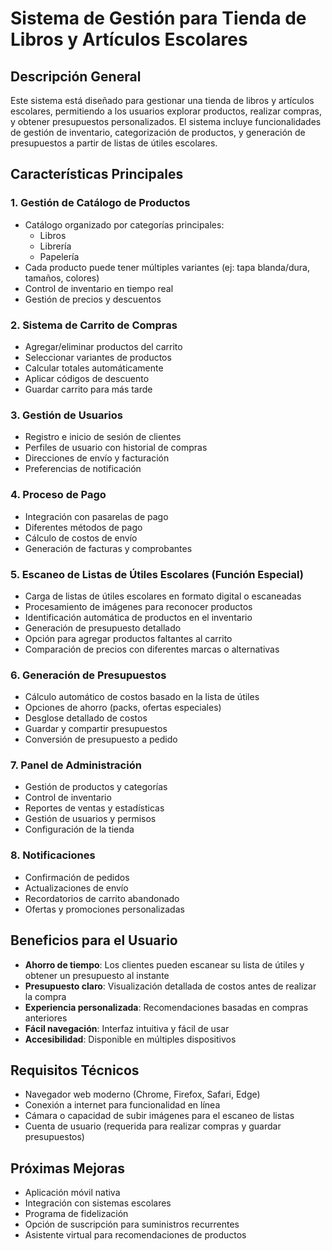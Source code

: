 # Sistema de Gestión para Tienda de Libros y Artículos Escolares

## Descripción General

Este sistema está diseñado para gestionar una tienda de libros y artículos escolares, permitiendo a los usuarios explorar productos, realizar compras, y obtener presupuestos personalizados. El sistema incluye funcionalidades de gestión de inventario, categorización de productos, y generación de presupuestos a partir de listas de útiles escolares.

## Características Principales

### 1. Gestión de Catálogo de Productos
- Catálogo organizado por categorías principales:
  - Libros
  - Librería
  - Papelería
- Cada producto puede tener múltiples variantes (ej: tapa blanda/dura, tamaños, colores)
- Control de inventario en tiempo real
- Gestión de precios y descuentos

### 2. Sistema de Carrito de Compras
- Agregar/eliminar productos del carrito
- Seleccionar variantes de productos
- Calcular totales automáticamente
- Aplicar códigos de descuento
- Guardar carrito para más tarde

### 3. Gestión de Usuarios
- Registro e inicio de sesión de clientes
- Perfiles de usuario con historial de compras
- Direcciones de envío y facturación
- Preferencias de notificación

### 4. Proceso de Pago
- Integración con pasarelas de pago
- Diferentes métodos de pago
- Cálculo de costos de envío
- Generación de facturas y comprobantes

### 5. Escaneo de Listas de Útiles Escolares (Función Especial)
- Carga de listas de útiles escolares en formato digital o escaneadas
- Procesamiento de imágenes para reconocer productos
- Identificación automática de productos en el inventario
- Generación de presupuesto detallado
- Opción para agregar productos faltantes al carrito
- Comparación de precios con diferentes marcas o alternativas

### 6. Generación de Presupuestos
- Cálculo automático de costos basado en la lista de útiles
- Opciones de ahorro (packs, ofertas especiales)
- Desglose detallado de costos
- Guardar y compartir presupuestos
- Conversión de presupuesto a pedido

### 7. Panel de Administración
- Gestión de productos y categorías
- Control de inventario
- Reportes de ventas y estadísticas
- Gestión de usuarios y permisos
- Configuración de la tienda

### 8. Notificaciones
- Confirmación de pedidos
- Actualizaciones de envío
- Recordatorios de carrito abandonado
- Ofertas y promociones personalizadas

## Beneficios para el Usuario

- **Ahorro de tiempo**: Los clientes pueden escanear su lista de útiles y obtener un presupuesto al instante
- **Presupuesto claro**: Visualización detallada de costos antes de realizar la compra
- **Experiencia personalizada**: Recomendaciones basadas en compras anteriores
- **Fácil navegación**: Interfaz intuitiva y fácil de usar
- **Accesibilidad**: Disponible en múltiples dispositivos

## Requisitos Técnicos

- Navegador web moderno (Chrome, Firefox, Safari, Edge)
- Conexión a internet para funcionalidad en línea
- Cámara o capacidad de subir imágenes para el escaneo de listas
- Cuenta de usuario (requerida para realizar compras y guardar presupuestos)

## Próximas Mejoras

- Aplicación móvil nativa
- Integración con sistemas escolares
- Programa de fidelización
- Opción de suscripción para suministros recurrentes
- Asistente virtual para recomendaciones de productos
